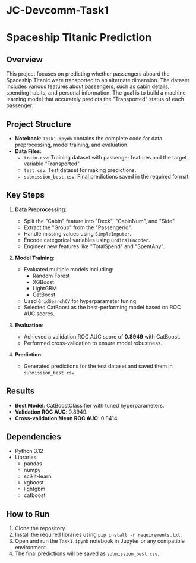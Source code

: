 # JC-Devcomm-Task1

# Spaceship Titanic Prediction

## Overview
This project focuses on predicting whether passengers aboard the Spaceship Titanic were transported to an alternate dimension. The dataset includes various features about passengers, such as cabin details, spending habits, and personal information. The goal is to build a machine learning model that accurately predicts the "Transported" status of each passenger.

## Project Structure
- **Notebook**: `Task1.ipynb` contains the complete code for data preprocessing, model training, and evaluation.
- **Data Files**:
  - `train.csv`: Training dataset with passenger features and the target variable "Transported".
  - `test.csv`: Test dataset for making predictions.
  - `submission_best.csv`: Final predictions saved in the required format.

## Key Steps
1. **Data Preprocessing**:
   - Split the "Cabin" feature into "Deck", "CabinNum", and "Side".
   - Extract the "Group" from the "PassengerId".
   - Handle missing values using `SimpleImputer`.
   - Encode categorical variables using `OrdinalEncoder`.
   - Engineer new features like "TotalSpend" and "SpentAny".

2. **Model Training**:
   - Evaluated multiple models including:
     - Random Forest
     - XGBoost
     - LightGBM
     - CatBoost
   - Used `GridSearchCV` for hyperparameter tuning.
   - Selected CatBoost as the best-performing model based on ROC AUC scores.

3. **Evaluation**:
   - Achieved a validation ROC AUC score of **0.8949** with CatBoost.
   - Performed cross-validation to ensure model robustness.

4. **Prediction**:
   - Generated predictions for the test dataset and saved them in `submission_best.csv`.

## Results
- **Best Model**: CatBoostClassifier with tuned hyperparameters.
- **Validation ROC AUC**: 0.8949.
- **Cross-validation Mean ROC AUC**: 0.8414.

## Dependencies
- Python 3.12
- Libraries:
  - pandas
  - numpy
  - scikit-learn
  - xgboost
  - lightgbm
  - catboost

## How to Run
1. Clone the repository.
2. Install the required libraries using `pip install -r requirements.txt`.
3. Open and run the `Task1.ipynb` notebook in Jupyter or any compatible environment.
4. The final predictions will be saved as `submission_best.csv`.
